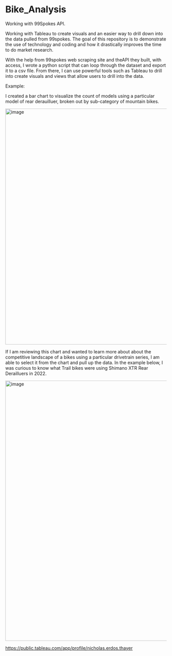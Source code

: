 # Bike_Analysis
Working with 99Spokes API. 

Working with Tableau to create visuals and an easier way to drill down into the data pulled from 99spokes. The goal of this repository is to demonstrate the use of technology and coding and how it drastically improves the time to do market research. 


With the help from 99spokes web scraping site and theAPI they built, with access, I wrote a python script that can loop through the dataset and export it to a csv file. From there, I can use powerful tools such as Tableau to drill into create visuals and views that allow users to drill into the data. 


Example: 

I created a bar chart to visualize the count of models using a particular model of rear derauilluer, broken out by sub-category of mountain bikes. 

<img width="737" alt="image" src="https://user-images.githubusercontent.com/76061893/205497002-4cce1403-4bb2-45f1-9030-4f57f8dcb82b.png">

If I am reviewing this chart and wanted to learn more about about the competitive landscape of a bikes using a particular drivetrain series, I am able to select it from the chart and pull up the data.  In the example below, I was curious to know what Trail bikes were using Shimano XTR Rear Derailluers in 2022. 

<img width="813" alt="image" src="https://user-images.githubusercontent.com/76061893/205497445-ab39cf19-f7d8-4007-b82a-297b42adc626.png">


https://public.tableau.com/app/profile/nicholas.erdos.thayer


